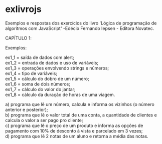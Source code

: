 # exlivrojs
Exemplos e respostas dos exercícios do livro 'Lógica de programação de algoritmos com JavaScript' -Edécio Fernando Iepsen - Editora Novatec.

CAPÍTULO 1:<br>

Exemplos:<br>

ex1_1 = saída de dados com alert;<br>
ex1_2 = entrada de dados e uso de variáveis;<br>
ex1_3 = operações envolvendo strings e números;<br>
ex1_4 = tipo de variáveis;<br>
ex1_5 = cálculo do dobro de um número;<br>
ex1_6 = soma de dois números;<br>
ex1_7 = cálculo do valor do jantar;<br>
ex1_8 = cálculo da duração de horas de uma viagem.<br>

a) programa que lê um número, calcula e informa os vizinhos (o número anterior e posterior);<br>
b) programa que lê o valor total de uma conta, a quantidade de clientes e calcula o valor a ser pago pro cliente;<br>
c) programa que lê o preço de um produto e informa as opções de pagamento com 10% de desconto à vista e parcelado em 3 vezes;<br>
d) programa que lê 2 notas de um aluno e retorna a média das notas.
